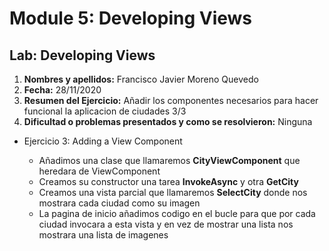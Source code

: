 # Module 5: Developing Views

## Lab: Developing Views

1. **Nombres y apellidos:** Francisco Javier Moreno Quevedo
2. **Fecha:** 28/11/2020
3. **Resumen del Ejercicio:** Añadir los componentes necesarios para hacer funcional la aplicacion de ciudades 3/3 
4. **Dificultad o problemas presentados y como se resolvieron:** Ninguna



- Ejercicio 3: Adding a View Component

  - Añadimos una clase que llamaremos **CityViewComponent** que heredara de ViewComponent
  - Creamos su constructor una tarea **InvokeAsync** y otra **GetCity**
  - Creamos una vista parcial que llamaremos **SelectCity**  donde nos mostrara cada ciudad como su imagen
  - La pagina de inicio añadimos codigo en el bucle para que por cada ciudad  invocara a esta vista y en vez de mostrar una lista nos mostrara una lista de imagenes

